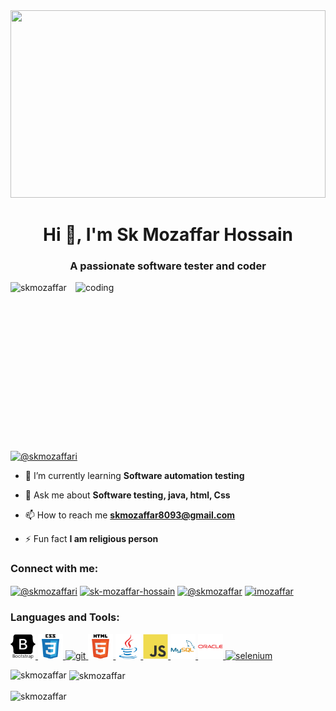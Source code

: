 <img src="https://camo.githubusercontent.com/ba9f3bd30647e352a3f5e1e45eb45c6ec7bad6155cd16aaedf4a426738da0ca5/68747470733a2f2f696e646f616e616c79746963612e636f6d2f7374617469632f696d616765732f62616e6e6572722e676966" height="300" width="100%">
<h1 align="center">Hi 👋, I'm Sk Mozaffar Hossain</h1>
<h3 align="center">A passionate software tester and coder</h3>
<img align="right" alt="coding" width="400" height="270" src="https://cdn.dribbble.com/users/1292677/screenshots/6139167/avento.gif">

<p align="left"> <img src="https://komarev.com/ghpvc/?username=skmozaffar&label=Profile%20views&color=0e75b6&style=flat" alt="skmozaffar" /> </p>

<p align="left"> <a href="https://twitter.com/skmozaffari" target="_blank"><img src="https://img.shields.io/twitter/follow/skmozaffari?logo=twitter&style=for-the-badge" alt="@skmozaffari" /></a> </p>

- 🌱 I’m currently learning **Software automation testing**

- 💬 Ask me about **Software testing, java, html, Css**

- 📫 How to reach me **skmozaffar8093@gmail.com**

- ⚡ Fun fact **I am religious person**

<h3 align="left">Connect with me:</h3>
<p align="left">
<a href="https://twitter.com/@skmozaffari" target="blank"><img align="center" src="https://raw.githubusercontent.com/rahuldkjain/github-profile-readme-generator/master/src/images/icons/Social/twitter.svg" alt="@skmozaffari" height="30" width="40" /></a>
<a href="https://linkedin.com/in/sk-mozaffar-hossain" target="blank"><img align="center" src="https://raw.githubusercontent.com/rahuldkjain/github-profile-readme-generator/master/src/images/icons/Social/linked-in-alt.svg" alt="sk-mozaffar-hossain" height="30" width="40" /></a>
<a href="https://www.hackerrank.com/@skmozaffar" target="blank"><img align="center" src="https://raw.githubusercontent.com/rahuldkjain/github-profile-readme-generator/master/src/images/icons/Social/hackerrank.svg" alt="@skmozaffar" height="30" width="40" /></a>
<a href="https://www.leetcode.com/imozaffar" target="blank"><img align="center" src="https://raw.githubusercontent.com/rahuldkjain/github-profile-readme-generator/master/src/images/icons/Social/leet-code.svg" alt="imozaffar" height="30" width="40" /></a>
</p>

<h3 align="left">Languages and Tools:</h3>
<p align="left"> <a href="https://getbootstrap.com" target="_blank" rel="noreferrer"> <img src="https://raw.githubusercontent.com/devicons/devicon/master/icons/bootstrap/bootstrap-plain-wordmark.svg" alt="bootstrap" width="40" height="40"/> </a> <a href="https://www.w3schools.com/css/" target="_blank" rel="noreferrer"> <img src="https://raw.githubusercontent.com/devicons/devicon/master/icons/css3/css3-original-wordmark.svg" alt="css3" width="40" height="40"/> </a> <a href="https://git-scm.com/" target="_blank" rel="noreferrer"> <img src="https://www.vectorlogo.zone/logos/git-scm/git-scm-icon.svg" alt="git" width="40" height="40"/> </a> <a href="https://www.w3.org/html/" target="_blank" rel="noreferrer"> <img src="https://raw.githubusercontent.com/devicons/devicon/master/icons/html5/html5-original-wordmark.svg" alt="html5" width="40" height="40"/> </a> <a href="https://www.java.com" target="_blank" rel="noreferrer"> <img src="https://raw.githubusercontent.com/devicons/devicon/master/icons/java/java-original.svg" alt="java" width="40" height="40"/> </a> <a href="https://developer.mozilla.org/en-US/docs/Web/JavaScript" target="_blank" rel="noreferrer"> <img src="https://raw.githubusercontent.com/devicons/devicon/master/icons/javascript/javascript-original.svg" alt="javascript" width="40" height="40"/> </a> <a href="https://www.mysql.com/" target="_blank" rel="noreferrer"> <img src="https://raw.githubusercontent.com/devicons/devicon/master/icons/mysql/mysql-original-wordmark.svg" alt="mysql" width="40" height="40"/> </a> <a href="https://www.oracle.com/" target="_blank" rel="noreferrer"> <img src="https://raw.githubusercontent.com/devicons/devicon/master/icons/oracle/oracle-original.svg" alt="oracle" width="40" height="40"/> </a> <a href="https://www.selenium.dev" target="_blank" rel="noreferrer"> <img src="https://raw.githubusercontent.com/detain/svg-logos/780f25886640cef088af994181646db2f6b1a3f8/svg/selenium-logo.svg" alt="selenium" width="40" height="40"/> </a> </p>

<p><img align="left" src="https://github-readme-stats.vercel.app/api/top-langs?username=skmozaffar&show_icons=true&locale=en&layout=compact" alt="skmozaffar" /></p>

<p>&nbsp;<img align="center" src="https://github-readme-stats.vercel.app/api?username=skmozaffar&show_icons=true&locale=en" alt="skmozaffar" /></p>

<p><img align="center" src="https://github-readme-streak-stats.herokuapp.com/?user=skmozaffar&" alt="skmozaffar" /></p>

